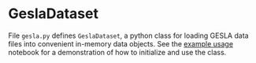 # GeslaDataset
 File `gesla.py` defines `GeslaDataset`, a python class for loading GESLA data files into convenient in-memory data objects. See the [example usage](https://github.com/philiprt/GeslaDataset/blob/main/read_gesla_v3.ipynb) notebook for a demonstration of how to initialize and use the class.
